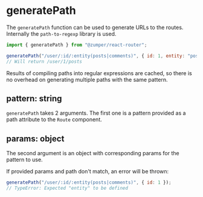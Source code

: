 # generatePath

The `generatePath` function can be used to generate URLs to the routes. Internally the `path-to-regexp` library is used.

```js
import { generatePath } from "@zumper/react-router";

generatePath("/user/:id/:entity(posts|comments)", { id: 1, entity: "posts" });
// Will return /user/1/posts
```

Results of compiling paths into regular expressions are cached, so there is no overhead on generating multiple paths with the same pattern.

## pattern: string

`generatePath` takes 2 arguments. The first one is a pattern provided as a path attribute to the `Route` component.

## params: object

The second argument is an object with corresponding params for the pattern to use.

If provided params and path don't match, an error will be thrown:

```js
generatePath("/user/:id/:entity(posts|comments)", { id: 1 });
// TypeError: Expected "entity" to be defined
```
